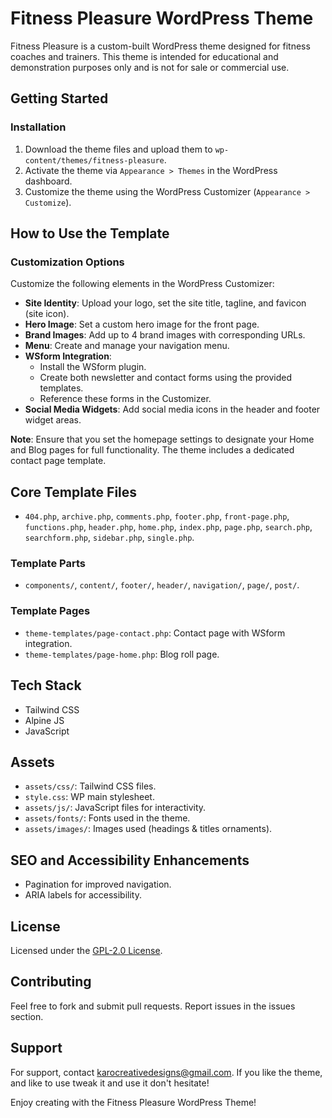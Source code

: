 # Fitness Pleasure WordPress Theme

Fitness Pleasure is a custom-built WordPress theme designed for fitness coaches and trainers. This theme is intended for educational and demonstration purposes only and is not for sale or commercial use.

## Getting Started

### Installation
1. Download the theme files and upload them to `wp-content/themes/fitness-pleasure`.
2. Activate the theme via `Appearance > Themes` in the WordPress dashboard.
3. Customize the theme using the WordPress Customizer (`Appearance > Customize`).

## How to Use the Template

### Customization Options
Customize the following elements in the WordPress Customizer:
- **Site Identity**: Upload your logo, set the site title, tagline, and favicon (site icon).
- **Hero Image**: Set a custom hero image for the front page.
- **Brand Images**: Add up to 4 brand images with corresponding URLs.
- **Menu**: Create and manage your navigation menu.
- **WSform Integration**: 
  - Install the WSform plugin.
  - Create both newsletter and contact forms using the provided templates.
  - Reference these forms in the Customizer.
- **Social Media Widgets**: Add social media icons in the header and footer widget areas.

**Note**: Ensure that you set the homepage settings to designate your Home and Blog pages for full functionality. The theme includes a dedicated contact page template.

## Core Template Files
- `404.php`, `archive.php`, `comments.php`, `footer.php`, `front-page.php`, `functions.php`, `header.php`, `home.php`, `index.php`, `page.php`, `search.php`, `searchform.php`, `sidebar.php`, `single.php`.

### Template Parts
- `components/`, `content/`, `footer/`, `header/`, `navigation/`, `page/`, `post/`.

### Template Pages
- `theme-templates/page-contact.php`: Contact page with WSform integration.
- `theme-templates/page-home.php`: Blog roll page.

## Tech Stack
- Tailwind CSS
- Alpine JS
- JavaScript

## Assets
- `assets/css/`: Tailwind CSS files.
- `style.css`: WP main stylesheet.
- `assets/js/`: JavaScript files for interactivity.
- `assets/fonts/`: Fonts used in the theme.
- `assets/images/`: Images used (headings & titles ornaments).


## SEO and Accessibility Enhancements
- Pagination for improved navigation.
- ARIA labels for accessibility.

## License
Licensed under the [GPL-2.0 License](LICENSE).

## Contributing
Feel free to fork and submit pull requests. Report issues in the issues section.

## Support
For support, contact karocreativedesigns@gmail.com.
If you like the theme, and like to use tweak it and use it don't hesitate!

Enjoy creating with the Fitness Pleasure WordPress Theme!